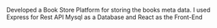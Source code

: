 Developed a Book Store Platform for storing the books meta data. I used Express for Rest API Mysql as a Database and React as the Front-End
